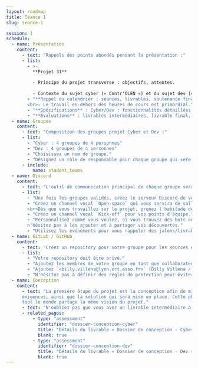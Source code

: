 ```yaml
---
layout: roadmap
title: Séance 1
slug: seance-1

session: 1
schedule:
  - name: Présentation
    content:
      - text: "Rappels des points abordés pendant la présentation :"
      - list:
        - >-
          **Projet 31**
          
          - Principe du projet transverse : objectifs, attentes.
          
          - Contexte du sujet cyber (« Contr'OLEN ») et du sujet dev (« Disp'OLEN »)
        - "**Rappel du calendrier : séances, livrables, soutenance finale.**
        <br>⚠️ Le travail en-dehors des heures de cours est primordial."
        - "**Spécifications** : Cyber/Dev : fonctionnalités détaillées, contraintes techniques."
        - "**Évaluations** : livrables intermédiaires, livrable final, soutenance."
  - name: Groupes
    content:
      - text: "Composition des groupes projet Cyber et Dev :"
      - list:
        - "Cyber : 4 groupes de 4 personnes"
        - "Dev : 4 groupes de 4 personnes"
        - "Choisissez un nom de groupe."
        - "Désignez un rôle de responsable pour chaque groupe qui sere référent·e technique du projet."
      - include:
          name: student_teams
  - name: Discord
    content:
      - text: "L'outil de communication principal de chaque groupe sera Discord."
      - list:
        - "Une fois les groupes validés, créez le serveur Discord de votre groupe."
        - "Créez un channel vocal `Open-space` qui vous servira de salle de classe virtuelle.
        <br>Dès que vous travaillez sur le projet, prenez l'habitude de rejoindre ce channel pour simuler un open-space."
        - "Créez un channel vocal `Kick-off` pour vos points d'équipe."
        - "Personnalisez comme vous voulez, si vous trouvez des bots ou des intégrations adaptés au projet,
        n'hésitez pas à les ajouter et à partager vos découvertes."
        - "Utilisez les événements pour vous rappeler des jalons/livrables/deadlines."
  - name: GitLab / GitHub
    content:
      - text: "Créez un repository pour votre groupe pour les sources et scripts du projet."
      - list:
        - "Votre repository doit être privé."
        - "Ajoutez les membres de votre groupe en tant que collaborateurs."
        - "Ajoutez `<billy.villena@lyon.ort.asso.fr>` (Billy Villena / Devrendal) en tant que collaborateur."
        - "N'hésitez pas à définir des règles de protection pour éviter les erreurs."
  - name: Conception
    content:
      - text: "La première étape du projet est la conception afin de mieux appréhender le sujet, les demandes et 
      exigences, ainsi que la solution qui sera mise en place. Cette phase est à faire en équipe, forcément, afin que
      tout le monde partage la même vision du projet."
      - text: "N'oubliez pas que vous avez un livrable intermédiaire à préparer et à rendre."
      - related_pages:
          - type: "assessment"
            identifier: "dossier-conception-cyber"
            title: "Détails du livrable « Dossier de conception - Cyber »"
            blank: true
          - type: "assessment"
            identifier: "dossier-conception-dev"
            title: "Détails du livrable « Dossier de conception - Dev »"
            blank: true
---
```

